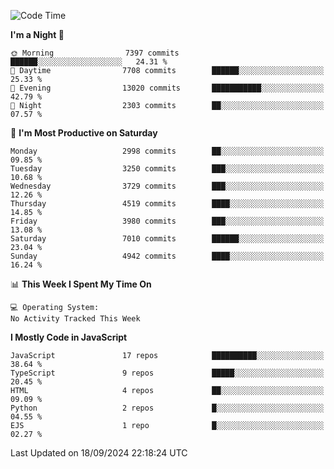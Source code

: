 <!--START_SECTION:waka-->
![Code Time](http://img.shields.io/badge/Code%20Time-3%2C337%20hrs%2038%20mins-blue)

**I'm a Night 🦉** 

```text
🌞 Morning                7397 commits        ██████░░░░░░░░░░░░░░░░░░░   24.31 % 
🌆 Daytime                7708 commits        ██████░░░░░░░░░░░░░░░░░░░   25.33 % 
🌃 Evening                13020 commits       ███████████░░░░░░░░░░░░░░   42.79 % 
🌙 Night                  2303 commits        ██░░░░░░░░░░░░░░░░░░░░░░░   07.57 % 
```
📅 **I'm Most Productive on Saturday** 

```text
Monday                   2998 commits        ██░░░░░░░░░░░░░░░░░░░░░░░   09.85 % 
Tuesday                  3250 commits        ███░░░░░░░░░░░░░░░░░░░░░░   10.68 % 
Wednesday                3729 commits        ███░░░░░░░░░░░░░░░░░░░░░░   12.26 % 
Thursday                 4519 commits        ████░░░░░░░░░░░░░░░░░░░░░   14.85 % 
Friday                   3980 commits        ███░░░░░░░░░░░░░░░░░░░░░░   13.08 % 
Saturday                 7010 commits        ██████░░░░░░░░░░░░░░░░░░░   23.04 % 
Sunday                   4942 commits        ████░░░░░░░░░░░░░░░░░░░░░   16.24 % 
```


📊 **This Week I Spent My Time On** 

```text
💻 Operating System: 
No Activity Tracked This Week
```

**I Mostly Code in JavaScript** 

```text
JavaScript               17 repos            ██████████░░░░░░░░░░░░░░░   38.64 % 
TypeScript               9 repos             █████░░░░░░░░░░░░░░░░░░░░   20.45 % 
HTML                     4 repos             ██░░░░░░░░░░░░░░░░░░░░░░░   09.09 % 
Python                   2 repos             █░░░░░░░░░░░░░░░░░░░░░░░░   04.55 % 
EJS                      1 repo              █░░░░░░░░░░░░░░░░░░░░░░░░   02.27 % 
```




 Last Updated on 18/09/2024 22:18:24 UTC
<!--END_SECTION:waka-->

<!--
**likaiqiang/likaiqiang** is a ✨ _special_ ✨ repository because its `README.md` (this file) appears on your GitHub profile.

Here are some ideas to get you started:

- 🔭 I’m currently working on ...
- 🌱 I’m currently learning ...
- 👯 I’m looking to collaborate on ...
- 🤔 I’m looking for help with ...
- 💬 Ask me about ...
- 📫 How to reach me: ...
- 😄 Pronouns: ...
- ⚡ Fun fact: ...
-->
